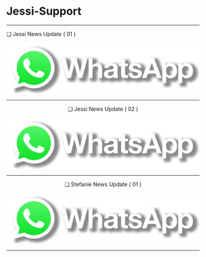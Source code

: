# Jessi-Support

----

❑ Jessi News Update ( 01 )
<br>

  [![join](image/wlogo.svg.png)](https://chat.whatsapp.com/I1uZccqxoqx5sOPrYHsbyc)

  <div align="center">

----

❑ Jessi News Update ( 02 )
<br>

  [![join](image/wlogo.svg.png)](https://chat.whatsapp.com/BM6H0K7CgZaCrbiYFdWdJJ)

  <div align="center">

----

❑ Stefanie News Update ( 01 )
<br>

  [![join](image/wlogo.svg.png)](https://chat.whatsapp.com/KlpSnFrspoaEu2kRrjx8v4)

  <div align="center">

----
